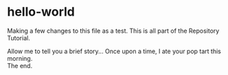 # hello-world
Making a few changes to this file as a test.
This is all part of the Repository Tutorial.

Allow me to tell you a brief story...
Once upon a time, I ate your pop tart this morning.  
The end.
